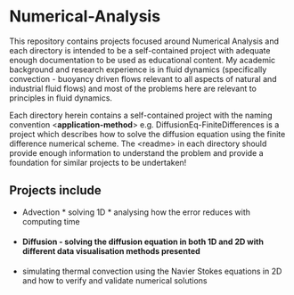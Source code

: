 # Numerical-Analysis

This repository contains projects focused around Numerical Analysis and each directory is intended to be a self-contained project with adequate enough documentation to be used as educational content. My academic background and research experience is in fluid dynamics (specifically convection - buoyancy driven flows relevant to all aspects of natural and industrial fluid flows) and most of the problems here are relevant to principles in fluid dynamics.

Each directory herein contains a self-contained project with the naming convention \<**application-method**\> e.g. DiffusionEq-FiniteDifferences is a project which describes how to solve the diffusion equation using the finite difference numerical scheme. The \<readme\> in each directory should provide enough information to understand the problem and provide a foundation for similar projects to be undertaken!

## Projects include
* Advection 
      * solving 1D
       * analysing how the error reduces with computing time
* #### Diffusion - solving the diffusion equation in both 1D and 2D with different data visualisation methods presented
* simulating thermal convection using the Navier Stokes equations in 2D and how to verify and validate numerical solutions

